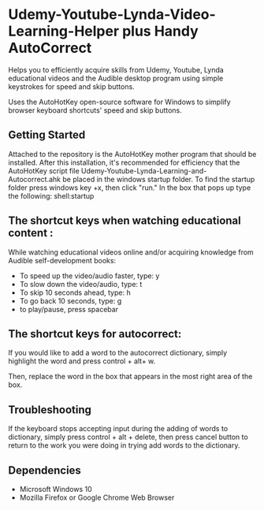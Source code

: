 # Udemy-Youtube-Lynda-Video-Learning-Helper plus Handy AutoCorrect

Helps you to efficiently acquire skills from Udemy, Youtube, Lynda educational videos and the Audible desktop program using simple keystrokes for speed and skip buttons.


Uses the AutoHotKey open-source software for Windows to simplify browser keyboard shortcuts' speed and skip buttons.

## Getting Started
Attached to the repository is the AutoHotKey mother program that should be installed. After this installation, it's recommended for efficiency that the AutoHotKey script file Udemy-Youtube-Lynda-Learning-and-Autocorrect.ahk be placed in the windows startup folder. To find the startup folder press windows key +x, then click "run." In the box that pops up type the following:  shell:startup 




## The shortcut keys when watching educational content :

While watching educational videos online and/or acquiring knowledge from Audible self-development books: 

* To speed up the video/audio faster, type: y
* To slow down the video/audio, type: t
* To skip 10 seconds ahead, type: h
* To go back 10 seconds, type: g
* to play/pause, press spacebar

## The shortcut keys for autocorrect:

If you would like to add a word to the autocorrect dictionary, simply highlight the word and press control + alt+ w.

Then, replace the word in the box that appears in the most right area of the box.

## Troubleshooting

If the keyboard stops accepting input during the adding of words to dictionary, simply press control + alt + delete, then press cancel button to return to the work you were doing in trying add words to the dictionary.

## Dependencies

* Microsoft Windows 10
* Mozilla Firefox or Google Chrome Web Browser


